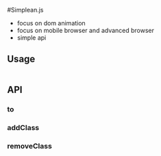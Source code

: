#Simplean.js
  * focus on dom animation 
  * focus on mobile browser and advanced browser
  * simple api
## Usage
````

````
## API

### to

### addClass

### removeClass
